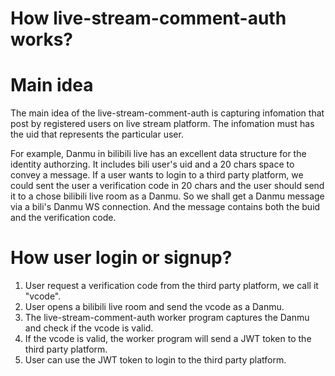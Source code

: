 # How live-stream-comment-auth works?

# Main idea
The main idea of the live-stream-comment-auth is capturing infomation that post by registered users on live stream platform. The infomation must has the uid that represents the particular user.  

For example, Danmu in bilibili live has an excellent data structure for the identity authorzing. It includes bili user's uid and a 20 chars space to convey a message. If a user wants to login to a third party platform, we could sent the user a verification code in 20 chars and the user should send it to a chose bilibili live room as a Danmu. So we shall get a Danmu message via a bili's Danmu WS connection. And the message contains both the buid and the verification code.  

# How user login or signup?
1. User request a verification code from the third party platform, we call it "vcode".
2. User opens a bilibili live room and send the vcode as a Danmu.
3. The live-stream-comment-auth worker program captures the Danmu and check if the vcode is valid.
4. If the vcode is valid, the worker program will send a JWT token to the third party platform.
5. User can use the JWT token to login to the third party platform.

